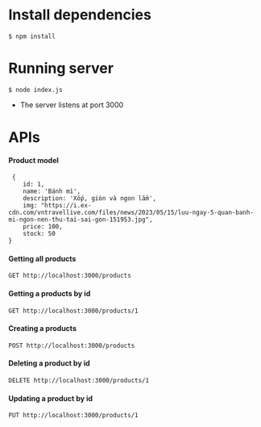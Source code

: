 # Install dependencies
```$ npm install```
# Running server
```$ node index.js```
- The server listens at port 3000
# APIs
#### Product model
     {
        id: 1,
        name: 'Bánh mì',
        description: 'Xốp, giòn và ngon lắm',
        img: "https://i.ex-cdn.com/vntravellive.com/files/news/2023/05/15/luu-ngay-5-quan-banh-mi-ngon-nen-thu-tai-sai-gon-151953.jpg",
        price: 100,
        stock: 50
    }
#### Getting all products
```GET http://localhost:3000/products```
#### Getting a products by id
```GET http://localhost:3000/products/1```
#### Creating a products
```POST http://localhost:3000/products```
#### Deleting a product by id
```DELETE http://localhost:3000/products/1```
#### Updating a product by id
```PUT http://localhost:3000/products/1```
